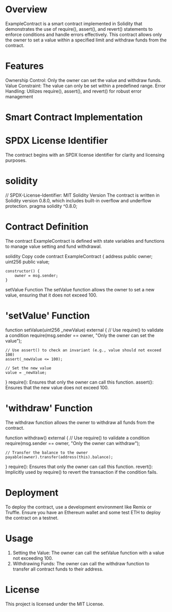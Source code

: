 # Overview
ExampleContract is a smart contract implemented in Solidity that demonstrates the use of require(), assert(), and revert() statements to enforce conditions and handle errors effectively. This contract allows only the owner to set a value within a specified limit and withdraw funds from the contract.

# Features
Ownership Control: Only the owner can set the value and withdraw funds.
Value Constraint: The value can only be set within a predefined range.
Error Handling: Utilizes require(), assert(), and revert() for robust error management

# Smart Contract Implementation
# SPDX License Identifier
The contract begins with an SPDX license identifier for clarity and licensing purposes.

# solidity

// SPDX-License-Identifier: MIT
Solidity Version
The contract is written in Solidity version 0.8.0, which includes built-in overflow and underflow protection.
pragma solidity ^0.8.0;

# Contract Definition
The contract ExampleContract is defined with state variables and functions to manage value setting and fund withdrawal.

solidity
Copy code
contract ExampleContract {
    address public owner;
    uint256 public value;

    constructor() {
        owner = msg.sender;
    }
setValue Function
The setValue function allows the owner to set a new value, ensuring that it does not exceed 100.


# 'setValue' Function
function setValue(uint256 _newValue) external {
    // Use require() to validate a condition
    require(msg.sender == owner, "Only the owner can set the value");

    // Use assert() to check an invariant (e.g., value should not exceed 100)
    assert(_newValue <= 100);

    // Set the new value
    value = _newValue;
}
require(): Ensures that only the owner can call this function.
assert(): Ensures that the new value does not exceed 100.

# 'withdraw' Function
The withdraw function allows the owner to withdraw all funds from the contract.


function withdraw() external {
    // Use require() to validate a condition
    require(msg.sender == owner, "Only the owner can withdraw");

    // Transfer the balance to the owner
    payable(owner).transfer(address(this).balance);
}
require(): Ensures that only the owner can call this function.
revert(): Implicitly used by require() to revert the transaction if the condition fails.

# Deployment
To deploy the contract, use a development environment like Remix or Truffle. Ensure you have an Ethereum wallet and some test ETH to deploy the contract on a testnet.

# Usage
1) Setting the Value:
The owner can call the setValue function with a value not exceeding 100.
2) Withdrawing Funds:
The owner can call the withdraw function to transfer all contract funds to their address.

# License
This project is licensed under the MIT License.

